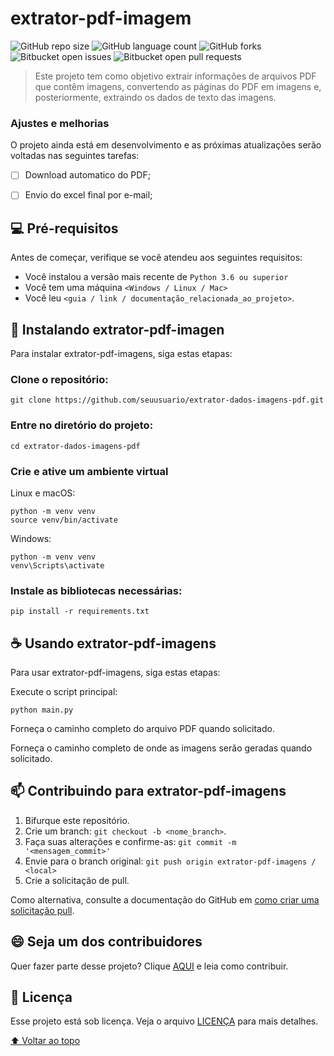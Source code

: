 # extrator-pdf-imagem

![GitHub repo size](https://img.shields.io/github/directory-file-count/brunopascoal/extrator-pdf-imagens?style=for-the-badge)
![GitHub language count](https://img.shields.io/github/languages/top/brunopascoal/extrator-pdf-imagens?style=for-the-badge)
![GitHub forks](https://img.shields.io/github/forks/brunopascoal/extrator-pdf-imagens?style=for-the-badge)
![Bitbucket open issues](https://img.shields.io/bitbucket/issues/brunopascoal/extrator-pdf-imagens?style=for-the-badge)
![Bitbucket open pull requests](https://img.shields.io/bitbucket/pr-raw/brunopascoal/extrator-pdf-imagens?style=for-the-badge)


> Este projeto tem como objetivo extrair informações de arquivos PDF que contêm imagens, convertendo as páginas do PDF em imagens e, posteriormente, extraindo os dados de texto das imagens.

### Ajustes e melhorias

O projeto ainda está em desenvolvimento e as próximas atualizações serão voltadas nas seguintes tarefas:

- [ ] Download automatico do PDF;
- [ ] Envio do excel final por e-mail;


## 💻 Pré-requisitos

Antes de começar, verifique se você atendeu aos seguintes requisitos:
<!---Estes são apenas requisitos de exemplo. Adicionar, duplicar ou remover conforme necessário--->
* Você instalou a versão mais recente de `Python 3.6 ou superior`
* Você tem uma máquina `<Windows / Linux / Mac>`
* Você leu `<guia / link / documentação_relacionada_ao_projeto>`.

## 🚀 Instalando extrator-pdf-imagen

Para instalar extrator-pdf-imagens, siga estas etapas:

### Clone o repositório:
```
git clone https://github.com/seuusuario/extrator-dados-imagens-pdf.git
```

### Entre no diretório do projeto:
```
cd extrator-dados-imagens-pdf
```

### Crie e ative um ambiente virtual

Linux e macOS:
```
python -m venv venv
source venv/bin/activate
```

Windows:
```
python -m venv venv
venv\Scripts\activate
```
### Instale as bibliotecas necessárias:

```
pip install -r requirements.txt
```
## ☕ Usando extrator-pdf-imagens

Para usar extrator-pdf-imagens, siga estas etapas:

Execute o script principal:

```
python main.py
```

Forneça o caminho completo do arquivo PDF quando solicitado.

Forneça o caminho completo de onde as imagens serão geradas quando solicitado.

## 📫 Contribuindo para extrator-pdf-imagens

1. Bifurque este repositório.
2. Crie um branch: `git checkout -b <nome_branch>`.
3. Faça suas alterações e confirme-as: `git commit -m '<mensagem_commit>'`
4. Envie para o branch original: `git push origin extrator-pdf-imagens / <local>`
5. Crie a solicitação de pull.

Como alternativa, consulte a documentação do GitHub em [como criar uma solicitação pull](https://help.github.com/en/github/collaborating-with-issues-and-pull-requests/creating-a-pull-request).


## 😄 Seja um dos contribuidores<br>

Quer fazer parte desse projeto? Clique [AQUI](CONTRIBUTING.md) e leia como contribuir.

## 📝 Licença

Esse projeto está sob licença. Veja o arquivo [LICENÇA](LICENSE.md) para mais detalhes.

[⬆ Voltar ao topo](extrator-pdf-imagens)<br>
